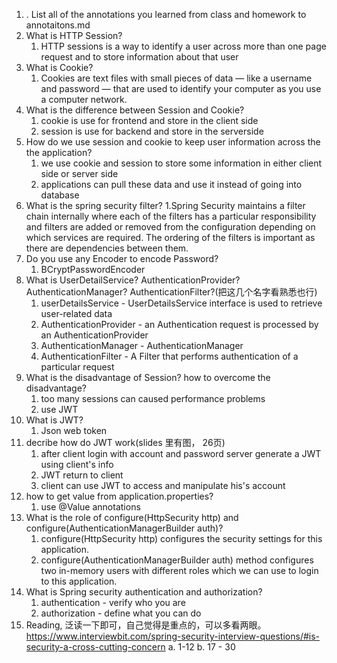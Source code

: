 1. .  List all of the annotations you learned from class and homework to annotaitons.md
2.  What is HTTP Session?
	1.  HTTP sessions is a way to identify a user across more than one page request and to store information about that user
3.  What is Cookie? 
	1. Cookies are text files with small pieces of data — like a username and password — that are used to identify your computer as you use a computer network.
4.  What is the difference between Session and Cookie?
	1. cookie is use for frontend and store in the client side
	2. session is use for backend and store in the serverside
5.  How do we use session and cookie to keep user information across the the application? 
	1. we use cookie and session to store some information in either client side or server side
	2. applications can pull these data and use it instead of going into database
6.  What is the spring security filter?
	1.Spring Security maintains a filter chain internally where each of the filters has a particular responsibility and filters are added or removed from the configuration depending on which services are required. The ordering of the filters is important as there are dependencies between them.
7.  Do you use any Encoder to encode Password?
	1. BCryptPasswordEncoder
8.  What is UserDetailService? AuthenticationProvider?AuthenticationManager? AuthenticationFilter?(把这几个名字看熟悉也行)
	1. userDetailsService - UserDetailsService interface is used to retrieve user-related data
	2. AuthenticationProvider - an Authentication request is processed by an AuthenticationProvider
	3. AuthenticationManager - AuthenticationManager 
	4. AuthenticationFilter - A Filter that performs authentication of a particular request
9.  What is the disadvantage of Session? how to overcome the disadvantage?
	1. too many sessions can caused performance problems
	2. use JWT
10. What is JWT?
	1. Json web token
11. decribe how do JWT work(slides 里有图， 26页)
	1. after client login with account and password server generate a JWT using client's info
	2. JWT return to client
	3. client can use JWT to access and manipulate his's account
12. how to get value from application.properties?
	1. use @Value annotations
13. What is the role of configure(HttpSecurity http) and configure(AuthenticationManagerBuilder auth)?
	1. configure(HttpSecurity http)  configures the security settings for this application.
	2. configure(AuthenticationManagerBuilder auth) method configures two in-memory users with different roles which we can use to login to this application. 
14. What is Spring security authentication and authorization?
	1. authentication  - verify who you are
	2. authorization  -  define what you can do
15. Reading, 泛读一下即可，自己觉得是重点的，可以多看两眼。https://www.interviewbit.com/spring-security-interview-questions/#is-security-a-cross-cutting-concern
	a. 1-12
	b. 17 - 30
 
